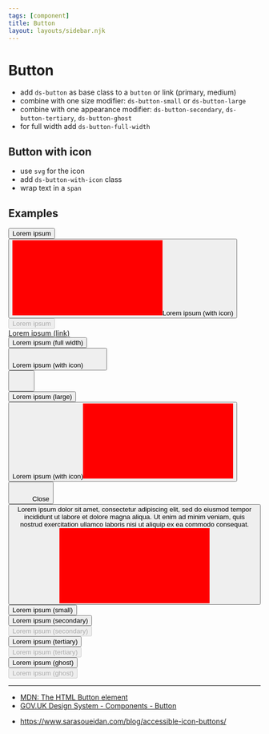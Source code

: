 ```yaml
---
tags: [component]
title: Button
layout: layouts/sidebar.njk
---
```


# Button

- add `ds-button` as base class to a `button` or link (primary, medium)
- combine with one size modifier: `ds-button-small` or `ds-button-large`
- combine with one appearance modifier: `ds-button-secondary`, `ds-button-tertiary`, `ds-button-ghost`
- for full width add `ds-button-full-width`

## Button with icon

- use `svg` for the icon
- add `ds-button-with-icon` class
- wrap text in a `span`

## Examples

<div class="ds-stack" style="--stack-space: var(--s-l)">
  <div>
    <button>Lorem ipsum</button>
  </div>
  <div>
    <button class="ds-button ds-button-with-icon"><svg style="background-color: red"></svg><span>Lorem ipsum (with icon)</span></button>
  </div>
  <div>
    <button class="ds-button" disabled>Lorem ipsum</button>
  </div>
  <div>
    <a href="#" class="ds-button">Lorem ipsum (link)</a>
  </div>
  <div>
    <button class="ds-button ds-button-full-width">Lorem ipsum (full width)</button>
  </div>
  <div>
    <button class="ds-button ds-button-full-width ds-button-with-icon"><span>Lorem ipsum (with icon)</span>
<svg width="36" height="36" viewBox="0 0 36 36" fill="none" xmlns="http://www.w3.org/2000/svg">
<path d="M28.5 9.615L26.385 7.5L18 15.885L9.615 7.5L7.5 9.615L15.885 18L7.5 26.385L9.615 28.5L18 20.115L26.385 28.5L28.5 26.385L20.115 18L28.5 9.615Z" />
</svg>
    </button>
  </div>
  <div>
    <button class="ds-button ds-button-with-icon">
<svg width="36" height="36" viewBox="0 0 36 36" fill="none" xmlns="http://www.w3.org/2000/svg">
<path d="M28.5 9.615L26.385 7.5L18 15.885L9.615 7.5L7.5 9.615L15.885 18L7.5 26.385L9.615 28.5L18 20.115L26.385 28.5L28.5 26.385L20.115 18L28.5 9.615Z" />
</svg>
    </button>
  </div>
  <div>
    <button class="ds-button ds-button-large">Lorem ipsum (large)</button>
  </div>
  <div>
    <button class="ds-button ds-button-large ds-button-with-icon"><span>Lorem ipsum (with icon)</span><svg style="background-color: red"></svg></button>
  </div>
  <div>
    <button class="ds-button ds-button-large ds-button-with-icon">
<svg width="36" height="36" viewBox="0 0 36 36" fill="none" xmlns="http://www.w3.org/2000/svg">
<path d="M28.5 9.615L26.385 7.5L18 15.885L9.615 7.5L7.5 9.615L15.885 18L7.5 26.385L9.615 28.5L18 20.115L26.385 28.5L28.5 26.385L20.115 18L28.5 9.615Z" />
</svg>
    <span class="sr-only">Close</span>
    </button>
  </div>
  <div>
    <button class="ds-button ds-button-large ds-button-with-icon"><span>Lorem ipsum dolor sit amet, consectetur adipiscing elit, sed do eiusmod tempor incididunt ut labore et dolore magna aliqua. Ut enim ad minim veniam, quis nostrud exercitation ullamco laboris nisi ut aliquip ex ea commodo consequat.</span><svg style="background-color: red"></svg></button>
  </div>
  <div>
    <button class="ds-button ds-button-small">Lorem ipsum (small)</button>
  </div>
  <div>
    <button class="ds-button ds-button-secondary">Lorem ipsum (secondary)</button>
  </div>
  <div>
    <button class="ds-button ds-button-secondary" disabled>Lorem ipsum (secondary)</button>
  </div>
  <div>
    <button class="ds-button ds-button-tertiary">Lorem ipsum (tertiary)</button>
  </div>
  <div>
    <button class="ds-button ds-button-tertiary" disabled>Lorem ipsum (tertiary)</button>
  </div>
  <div>
    <button class="ds-button ds-button-ghost">Lorem ipsum (ghost)</button>
  </div>
  <div>
    <button class="ds-button ds-button-ghost" disabled>Lorem ipsum (ghost)</button>
  </div>
</div>

<hr />

<ul>
  <li>
    <a href="https://developer.mozilla.org/en-US/docs/Web/HTML/Element/button"
      >MDN: The HTML Button element</a
    >
  </li>
  <li>
    <a href="https://design-system.service.gov.uk/components/button/"
      >GOV.UK Design System - Components - Button</a
    >
  </li>
</ul>

- https://www.sarasoueidan.com/blog/accessible-icon-buttons/
